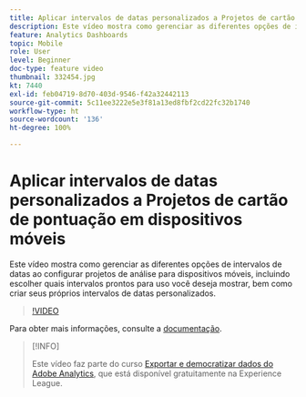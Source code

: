 ```yaml
---
title: Aplicar intervalos de datas personalizados a Projetos de cartão de pontuação em dispositivos móveis
description: Este vídeo mostra como gerenciar as diferentes opções de intervalos de datas ao configurar projetos de análise para dispositivos móveis, incluindo escolher quais intervalos prontos para uso você deseja mostrar, bem como criar seus próprios intervalos de datas personalizados.
feature: Analytics Dashboards
topic: Mobile
role: User
level: Beginner
doc-type: feature video
thumbnail: 332454.jpg
kt: 7440
exl-id: feb04719-8d70-403d-9546-f42a32442113
source-git-commit: 5c11ee3222e5e3f81a13ed8fbf2cd22fc32b1740
workflow-type: ht
source-wordcount: '136'
ht-degree: 100%

---
```


# Aplicar intervalos de datas personalizados a Projetos de cartão de pontuação em dispositivos móveis

Este vídeo mostra como gerenciar as diferentes opções de intervalos de datas ao configurar projetos de análise para dispositivos móveis, incluindo escolher quais intervalos prontos para uso você deseja mostrar, bem como criar seus próprios intervalos de datas personalizados.

>[!VIDEO](https://video.tv.adobe.com/v/332454/?quality=12&learn=on)

Para obter mais informações, consulte a [documentação](https://experienceleague.adobe.com/docs/analytics/analyze/mobapp/curator.html?lang=pt-BR).

>[!INFO]
>
> Este vídeo faz parte do curso [Exportar e democratizar dados do Adobe Analytics](https://experienceleague.adobe.com/?recommended=Analytics-A-1-2022.1.democratizing&amp;lang=pt-BR), que está disponível gratuitamente na Experience League.